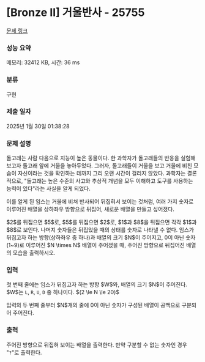 # [Bronze II] 거울반사 - 25755 

[문제 링크](https://www.acmicpc.net/problem/25755) 

### 성능 요약

메모리: 32412 KB, 시간: 36 ms

### 분류

구현

### 제출 일자

2025년 1월 30일 01:38:28

### 문제 설명

<p>돌고래는 사람 다음으로 지능이 높은 동물이다. 한 과학자가 돌고래들의 반응을 실험해 보고자 돌고래 앞에 거울을 놓아두었다. 그러자, 돌고래들이 거울을 보고 거울에 비친 모습이 자신이라는 것을 확인하는 데까지 그리 오랜 시간이 걸리지 않았다. 과학자는 결론적으로, "돌고래는 높은 수준의 사고와 추상적 개념을 모두 이해하고 도구를 사용하는 능력이 있다"라는 사실을 알게 되었다.</p>

<p>이를 알게 된 임스는 거울에 비쳐 반사되어 뒤집혀서 보이는 것처럼, 여러 가지 숫자로 이루어진 배열을 상하좌우 방향으로 뒤집어, 새로운 배열을 만들고 싶어졌다.</p>

<p>$2$를 뒤집으면 $5$로, $5$를 뒤집으면 $2$로, $1$과 $8$을 뒤집으면 각각 $1$과 $8$로 보인다. 나머지 숫자들은 뒤집었을 때의 상태를 숫자로 나타낼 수 없다. 임스가 뒤집고자 하는 방향(상하좌우 중 하나)과 배열의 크기 $N$이 주어지고, 0이 아닌 숫자(1~9)로 이루어진 $N \times N$ 배열이 주어졌을 때, 주어진 방향으로 뒤집어진 배열의 모습을 출력하시오.</p>

### 입력 

 <p>첫 번째 줄에는 임스가 뒤집고자 하는 방향 $W$와, 배열의 크기 $N$이 주어진다. $W$는 <code>L</code>, <code>R</code>, <code>U</code>, <code>D</code> 중 하나이다. $(2 \le N \le 20)$</p>

<p>입력의 두 번째 줄부터 $N$개의 줄에 0이 아닌 숫자가 구성된 배열이 공백으로 구분되어 주어진다.</p>

### 출력 

 <p>주어진 방향으로 뒤집혀 보이는 배열을 출력한다. 만약 구분할 수 없는 숫자인 경우 "<code>?</code>"로 출력한다.</p>

